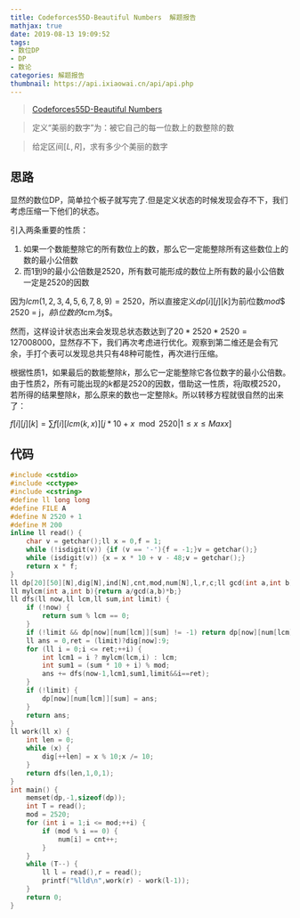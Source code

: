 ```yaml
---
title: Codeforces55D-Beautiful Numbers  解题报告
mathjax: true
date: 2019-08-13 19:09:52
tags: 
- 数位DP
- DP
- 数论
categories: 解题报告
thumbnail: https://api.ixiaowai.cn/api/api.php
---
```

> [Codeforces55D-Beautiful Numbers](http://codeforces.com/problemset/problem/55/D)

> 定义“美丽的数字”为：被它自己的每一位数上的数整除的数

> 给定区间$[L,R]$，求有多少个美丽的数字

<!-- more -->
## 思路

显然的数位DP，简单拉个板子就写完了.但是定义状态的时候发现会存不下，我们考虑压缩一下他们的状态。

引入两条重要的性质：

1. 如果一个数能整除它的所有数位上的数，那么它一定能整除所有这些数位上的数的最小公倍数
2. 而$1$到$9$的最小公倍数是$2520$，所有数可能形成的数位上所有数的最小公倍数一定是$2520$的因数

因为$lcm(1,2,3,4,5,6,7,8,9) = 2520$，所以直接定义$dp[i][j][k]$为前$i$位数$mod$$  2520 = j$，前$i$位数的$lcm$为$j$。

然而，这样设计状态出来会发现总状态数达到了$20*2520*2520 = 127008000$，显然存不下，我们再次考虑进行优化。观察到第二维还是会有冗余，手打个表可以发现总共只有48种可能性，再次进行压缩。

根据性质1，如果最后的数能整除$k$，那么它一定能整除它各位数字的最小公倍数。由于性质2，所有可能出现的$k$都是$2520$的因数，借助这一性质，将$j$取模$2520$，若所得的结果整除$k$，那么原来的数也一定整除$k$。所以转移方程就很自然的出来了：

$f[i][j][k] = \sum f[i][lcm(k,x)][j*10+x \mod 2520|1 \leq x\leq Maxx]$

## 代码

```cpp
#include <cstdio>
#include <cctype>
#include <cstring>
#define ll long long
#define FILE A
#define N 2520 + 1
#define M 200
inline ll read() {
	char v = getchar();ll x = 0,f = 1;
	while (!isdigit(v)) {if (v == '-'){f = -1;}v = getchar();}
	while (isdigit(v)) {x = x * 10 + v - 48;v = getchar();}
	return x * f;
}
ll dp[20][50][N],dig[N],ind[N],cnt,mod,num[N],l,r,c;ll gcd(int a,int b){return b?gcd(b,a%b):a;}
ll mylcm(int a,int b){return a/gcd(a,b)*b;}
ll dfs(ll now,ll lcm,ll sum,int limit) {
	if (!now) {
		return sum % lcm == 0;
	}
	if (!limit && dp[now][num[lcm]][sum] != -1) return dp[now][num[lcm]][sum];
	ll ans = 0,ret = (limit)?dig[now]:9;
	for (ll i = 0;i <= ret;++i) {
		int lcm1 = i ? mylcm(lcm,i) : lcm;
		int sum1 = (sum * 10 + i) % mod;
		ans += dfs(now-1,lcm1,sum1,limit&&i==ret);
	} 
	if (!limit) {
		dp[now][num[lcm]][sum] = ans;
	}
	return ans;
}
ll work(ll x) {
	int len = 0;
	while (x) {
		dig[++len] = x % 10;x /= 10;
	}
	return dfs(len,1,0,1);
}
int main() {
	memset(dp,-1,sizeof(dp));
	int T = read();
	mod = 2520;
	for (int i = 1;i <= mod;++i) {
		if (mod % i == 0) {
			num[i] = cnt++;
		} 
	}
	while (T--) {
		ll l = read(),r = read();
		printf("%lld\n",work(r) - work(l-1));
	}
	return 0;
}
```

